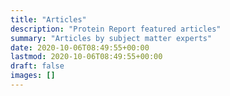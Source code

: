 ```yaml
---
title: "Articles"
description: "Protein Report featured articles"
summary: "Articles by subject matter experts"
date: 2020-10-06T08:49:55+00:00
lastmod: 2020-10-06T08:49:55+00:00
draft: false
images: []
---
```


